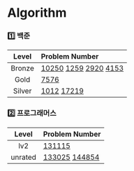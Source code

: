 # Algorithm
### 1️⃣ 백준
| Level | Problem Number |
| :------: | :------ |
| Bronze | [10250](https://github.com/HurDong/Algorithm/tree/main/백준/Bronze/10250. ACM 호텔) [1259](https://github.com/HurDong/Algorithm/tree/main/백준/Bronze/1259. 팰린드롬수) [2920](https://github.com/HurDong/Algorithm/tree/main/백준/Bronze/2920. 음계) [4153](https://github.com/HurDong/Algorithm/tree/main/백준/Bronze/4153. 직각삼각형)  |
| Gold | [7576](https://github.com/HurDong/Algorithm/tree/main/백준/Gold/7576. 토마토)  |
| Silver | [1012](https://github.com/HurDong/Algorithm/tree/main/백준/Silver/1012. 유기농 배추) [17219](https://github.com/HurDong/Algorithm/tree/main/백준/Silver/17219. 비밀번호 찾기)  |

### 2️⃣ 프로그래머스
| Level | Problem Number |
| :------: | :------ |
| lv2 | [131115](https://github.com/HurDong/Algorithm/tree/main/프로그래머스/lv2/131115. 가격이 제일 비싼 식품의 정보 출력하기)  |
| unrated | [133025](https://github.com/HurDong/Algorithm/tree/main/프로그래머스/unrated/133025. 과일로 만든 아이스크림 고르기) [144854](https://github.com/HurDong/Algorithm/tree/main/프로그래머스/unrated/144854. 조건에 맞는 도서와 저자 리스트 출력하기)  |

